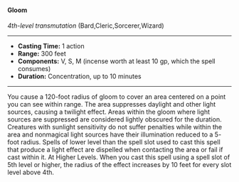 #### Gloom
*4th-level transmutation* (Bard,Cleric,Sorcerer,Wizard)
___
- **Casting Time:** 1 action
- **Range:** 300 feet
- **Components:** V, S, M (incense worth at least 10 gp, which the spell consumes)
- **Duration:** Concentration, up to 10 minutes
---
You cause a 120-foot radius of gloom to cover an
area centered on a point you can see within range.
The area suppresses daylight and other light
sources, causing a twilight effect. Areas within the
gloom where light sources are suppressed are
considered lightly obscured for the duration.
Creatures with sunlight sensitivity do not suffer
penalties while within the area and nonmagical
light sources have their illumination reduced to a 5-
foot radius. Spells of lower level than the spell slot
used to cast this spell that produce a light effect are
dispelled when contacting the area or fail if cast
within it.
At Higher Levels.  When you cast this spell using
a spell slot of 5th level or higher, the radius of the
effect increases by 10 feet for every slot level above
4th.

